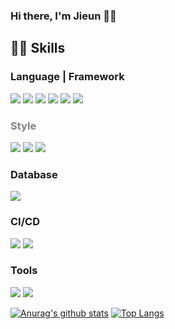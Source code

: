 ### Hi there, I'm Jieun 👋🏼


## 💪🏻 Skills
### Language | Framework
<img src="https://img.shields.io/badge/Javascript-F7DF1E?style=flat-square&logo=Javascript&logoColor=black"/> <img src="https://img.shields.io/badge/Typescript-3178C6?style=flat-square&logo=typescript&logoColor=white"/> <img src="https://img.shields.io/badge/Java-007396?style=flat-square&logo=java&logoColor=white"> <img src="https://img.shields.io/badge/React-61DAFB?style=flat-square&logo=react&logoColor=white"/> <img src="https://img.shields.io/badge/SpringBoot-6DB33F?style=flat-square&logo=springboot&logoColor=white"/> <img src="https://img.shields.io/badge/HTML5-E34F26?style=flat-square&logo=html5&logoColor=white"/>

### <span style="color: #808080">Style</span>

<img src="https://img.shields.io/badge/css3-1572B6?style=flat-square&logo=css3&logoColor=white"/> <img src="https://img.shields.io/badge/SCSS-CC6699?style=flat-square&logo=sass&logoColor=white"/> <img src="https://img.shields.io/badge/StyledComponents-DB7093?style=flat-square&logo=styled-components&logoColor=white"/>

### Database
<img src="https://img.shields.io/badge/MySQL-4479A1?style=flat-square&logo=mysql&logoColor=white"/>

### CI/CD
<img src="https://img.shields.io/badge/GithubActions-2088FF?style=flat-square&logo=githubactions&logoColor=white"/> <img src="https://img.shields.io/badge/EC2-FF9900?style=flat-square&logo=amazonec2&logoColor=white"/>

### Tools
<img src="https://img.shields.io/badge/Slack-4A154B?style=flat-square&logo=slack&logoColor=white"/> <img src="https://img.shields.io/badge/Github-181717?style=flat-square&logo=github&logoColor=white"/>


[![Anurag's github stats](https://github-readme-stats.vercel.app/api?username=jexnjeux)](https://github.com/anuraghazra/github-readme-stats)
[![Top Langs](https://github-readme-stats.vercel.app/api/top-langs/?username=jexnjeux&layout=compact)](https://github.com/anuraghazra/github-readme-stats)




